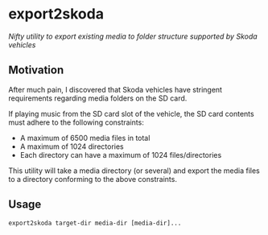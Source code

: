 # export2skoda
   _Nifty utility to export existing media to folder structure supported by
   Skoda vehicles_

## Motivation
After much pain, I discovered that Skoda vehicles have stringent requirements
regarding media folders on the SD card.

If playing music from the SD card slot of the vehicle, the SD card contents
must adhere to the following constraints:

   - A maximum of 6500 media files in total
   - A maximum of 1024 directories
   - Each directory can have a maximum of 1024 files/directories

This utility will take a media directory (or several) and export the media
files to a directory conforming to the above constraints.

## Usage
   ```
   export2skoda target-dir media-dir [media-dir]...
   ```


